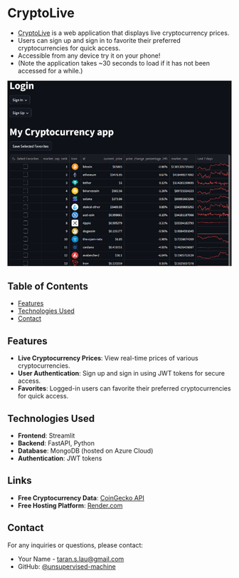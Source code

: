 # CryptoLive

- [CryptoLive](https://crypto-api-71ok.onrender.com/) is a web application that displays live cryptocurrency prices.
- Users can sign up and sign in to favorite their preferred cryptocurrencies for quick access.
- Accessible from any device try it on your phone!
- (Note the application takes ~30 seconds to load if it has not been accessed for a while.)

![CryptoLive Screenshot](assets/images/homepage.png)




## Table of Contents

- [Features](#features)
- [Technologies Used](#technologies-used)
- [Contact](#contact)


## Features

- **Live Cryptocurrency Prices**: View real-time prices of various cryptocurrencies.
- **User Authentication**: Sign up and sign in using JWT tokens for secure access.
- **Favorites**: Logged-in users can favorite their preferred cryptocurrencies for quick access.


## Technologies Used

- **Frontend**: Streamlit
- **Backend**: FastAPI, Python
- **Database**: MongoDB (hosted on Azure Cloud)
- **Authentication**: JWT tokens


## Links
- **Free Cryptocurrency Data**: [CoinGecko API](https://www.coingecko.com/en/api)
- **Free Hosting Platform**: [Render.com](https://render.com/)

## Contact

For any inquiries or questions, please contact:

- Your Name - [taran.s.lau@gmail.com](mailto:taran.s.lau@gmail.com)
- GitHub: [@unsupervised-machine](https://github.com/unsupervised-machine)